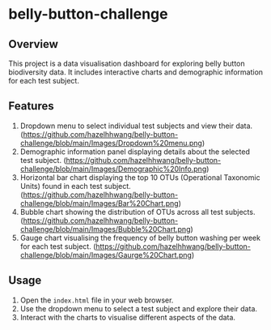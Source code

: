 # belly-button-challenge


## Overview
This project is a data visualisation dashboard for exploring belly button biodiversity data. It includes interactive charts and demographic information for each test subject.


## Features

1. Dropdown menu to select individual test subjects and view their data.
(https://github.com/hazelhhwang/belly-button-challenge/blob/main/Images/Dropdown%20menu.png)
2. Demographic information panel displaying details about the selected test subject.
(https://github.com/hazelhhwang/belly-button-challenge/blob/main/Images/Demographic%20Info.png)
3. Horizontal bar chart displaying the top 10 OTUs (Operational Taxonomic Units) found in each test subject.
(https://github.com/hazelhhwang/belly-button-challenge/blob/main/Images/Bar%20Chart.png)
4. Bubble chart showing the distribution of OTUs across all test subjects.
(https://github.com/hazelhhwang/belly-button-challenge/blob/main/Images/Bubble%20Chart.png)
5. Gauge chart visualising the frequency of belly button washing per week for each test subject.
(https://github.com/hazelhhwang/belly-button-challenge/blob/main/Images/Gaurge%20Chart.png)

## Usage

1. Open the `index.html` file in your web browser.
2. Use the dropdown menu to select a test subject and explore their data.
3. Interact with the charts to visualise different aspects of the data.

